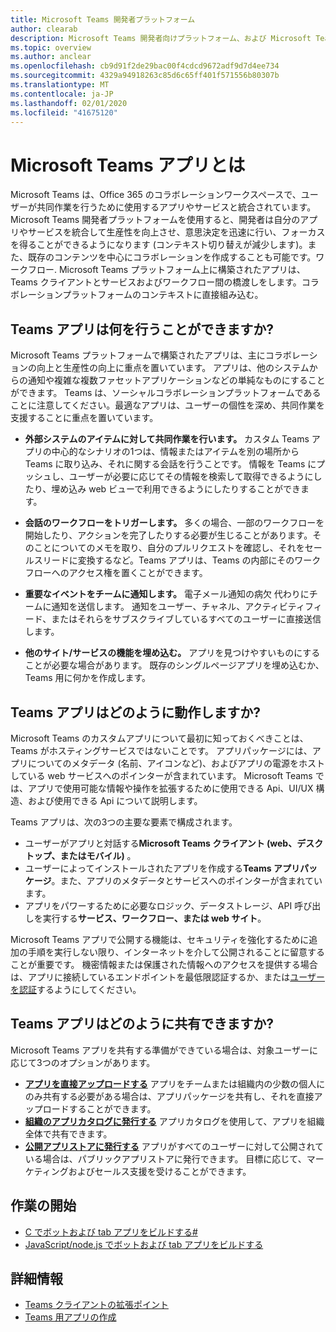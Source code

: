 ```yaml
---
title: Microsoft Teams 開発者プラットフォーム
author: clearab
description: Microsoft Teams 開発者向けプラットフォーム、および Microsoft Teams 用アプリの作成を開始する方法について説明する概要ページです。
ms.topic: overview
ms.author: anclear
ms.openlocfilehash: cb9d91f2de29bac00f4cdcd9672adf9d7d4ee734
ms.sourcegitcommit: 4329a94918263c85d6c65ff401f571556b80307b
ms.translationtype: MT
ms.contentlocale: ja-JP
ms.lasthandoff: 02/01/2020
ms.locfileid: "41675120"
---
```

# <a name="what-are-microsoft-teams-apps"></a>Microsoft Teams アプリとは

Microsoft Teams は、Office 365 のコラボレーションワークスペースで、ユーザーが共同作業を行うために使用するアプリやサービスと統合されています。 Microsoft Teams 開発者プラットフォームを使用すると、開発者は自分のアプリやサービスを統合して生産性を向上させ、意思決定を迅速に行い、フォーカスを得ることができるようになります (コンテキスト切り替えが減少します)。また、既存のコンテンツを中心にコラボレーションを作成することも可能です。ワークフロー. Microsoft Teams プラットフォーム上に構築されたアプリは、Teams クライアントとサービスおよびワークフロー間の橋渡しをします。コラボレーションプラットフォームのコンテキストに直接組み込む。

## <a name="what-can-teams-apps-do"></a>Teams アプリは何を行うことができますか?

Microsoft Teams プラットフォームで構築されたアプリは、主にコラボレーションの向上と生産性の向上に重点を置いています。 アプリは、他のシステムからの通知や複雑な複数ファセットアプリケーションなどの単純なものにすることができます。 Teams は、ソーシャルコラボレーションプラットフォームであることに注意してください。最適なアプリは、ユーザーの個性を深め、共同作業を支援することに重点を置いています。

* **外部システムのアイテムに対して共同作業を行います。** カスタム Teams アプリの中心的なシナリオの1つは、情報またはアイテムを別の場所から Teams に取り込み、それに関する会話を行うことです。 情報を Teams にプッシュし、ユーザーが必要に応じてその情報を検索して取得できるようにしたり、埋め込み web ビューで利用できるようにしたりすることができます。

* **会話のワークフローをトリガーします。** 多くの場合、一部のワークフローを開始したり、アクションを完了したりする必要が生じることがあります。そのことについてのメモを取り、自分のプルリクエストを確認し、それをセールスリードに変換するなど。Teams アプリは、Teams の内部にそのワークフローへのアクセス権を置くことができます。

* **重要なイベントをチームに通知します。** 電子メール通知の病欠 代わりにチームに通知を送信します。 通知をユーザー、チャネル、アクティビティフィード、またはそれらをサブスクライブしているすべてのユーザーに直接送信します。

* **他のサイト/サービスの機能を埋め込む。** アプリを見つけやすいものにすることが必要な場合があります。 既存のシングルページアプリを埋め込むか、Teams 用に何かを作成します。

## <a name="how-do-teams-apps-work"></a>Teams アプリはどのように動作しますか?

Microsoft Teams のカスタムアプリについて最初に知っておくべきことは、Teams がホスティングサービスではないことです。 アプリパッケージには、アプリについてのメタデータ (名前、アイコンなど)、およびアプリの電源をホストしている web サービスへのポインターが含まれています。 Microsoft Teams では、アプリで使用可能な情報や操作を拡張するために使用できる Api、UI/UX 構造、および使用できる Api について説明します。

Teams アプリは、次の3つの主要な要素で構成されます。

* ユーザーがアプリと対話する**Microsoft Teams クライアント (web、デスクトップ、またはモバイル)** 。
* ユーザーによってインストールされたアプリを作成する**Teams アプリパッケージ**。また、アプリのメタデータとサービスへのポインターが含まれています。
* アプリをパワーするために必要なロジック、データストレージ、API 呼び出しを実行する**サービス、ワークフロー、または web サイト**。

Microsoft Teams アプリで公開する機能は、セキュリティを強化するために追加の手順を実行しない限り、インターネットを介して公開されることに留意することが重要です。 機密情報または保護された情報へのアクセスを提供する場合は、アプリに接続しているエンドポイントを最低限認証するか、または[ユーザーを認証](~/concepts/authentication/authentication.md)するようにしてください。

## <a name="how-can-you-share-your-teams-app"></a>Teams アプリはどのように共有できますか?

Microsoft Teams アプリを共有する準備ができている場合は、対象ユーザーに応じて3つのオプションがあります。

* **[アプリを直接アップロードする](~/concepts/deploy-and-publish/apps-upload.md)** アプリをチームまたは組織内の少数の個人にのみ共有する必要がある場合は、アプリパッケージを共有し、それを直接アップロードすることができます。
* **[組織のアプリカタログに発行する](~/concepts/deploy-and-publish/apps-publish.md)** アプリカタログを使用して、アプリを組織全体で共有できます。
* **[公開アプリストアに発行する](~/concepts/deploy-and-publish/apps-publish.md)** アプリがすべてのユーザーに対して公開されている場合は、パブリックアプリストアに発行できます。 目標に応じて、マーケティングおよびセールス支援を受けることができます。

## <a name="get-started"></a>作業の開始

* [C でボットおよび tab アプリをビルドする#](~/tutorials/get-started-dotnet-app-studio.md)
* [JavaScript/node.js でボットおよび tab アプリをビルドする](~/tutorials/get-started-nodejs-app-studio.md)

## <a name="learn-more"></a>詳細情報

* [Teams クライアントの拡張ポイント](~/concepts/extensibility-points.md)
* [Teams 用アプリの作成](~/concepts/building-an-app.md)
